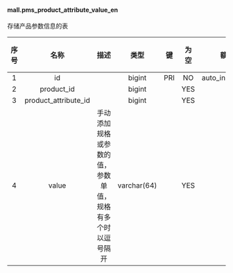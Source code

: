 #### mall.pms_product_attribute_value_en 
存储产品参数信息的表

| 序号 | 名称 | 描述 | 类型 | 键 | 为空 | 额外 | 默认值 |
| :--: | :--: | :--: | :--: | :--: | :--: | :--: | :--: |
| 1 | id |  | bigint | PRI | NO | auto_increment |  |
| 2 | product_id |  | bigint |  | YES |  |  |
| 3 | product_attribute_id |  | bigint |  | YES |  |  |
| 4 | value | 手动添加规格或参数的值，参数单值，规格有多个时以逗号隔开 | varchar(64) |  | YES |  |  |
